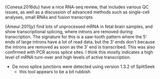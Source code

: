 {Conesa:2016du} have a nice RNA-seq review, that includes various QC issues, as well as a discussion of advanced methods such as single-cell analyses, small RNAs and fusion transcripts

{Ameur:2011jy} find lots of unprocessed mRNA in fetal brain samples, and show transcriptional splicing, where introns are removed during transcription. The signature for this is a saw-tooth pattern where the 5' ends of large introns have a lot of read data, but the 3' ends don't because the introns are removed as soon as the 3' end is transcribed. This was also confirmed with PCR across splice sites. I think this mostly indicates a high level of mRNA turn-over and high levels of active transcription. 

- De novo splice junctions were detected using version 1.3.2 of SplitSeek
    - this tool appears to be a bit rubbish

